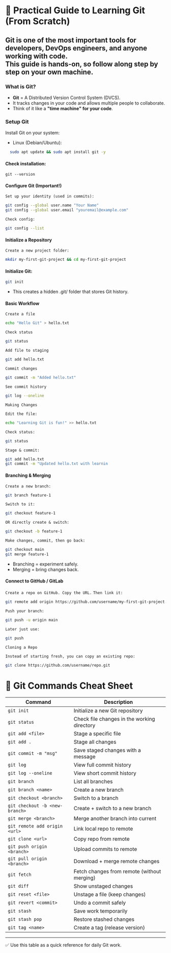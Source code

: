 # 🚀 Practical Guide to Learning Git (From Scratch)

Git is one of the most important tools for developers, DevOps engineers, and anyone working with code.  
This guide is **hands-on**, so follow along step by step on your own machine.  
---
### What is Git?
- **Git** = A Distributed Version Control System (DVCS).  
- It tracks changes in your code and allows multiple people to collaborate.  
- Think of it like a **"time machine" for your code**.

### Setup Git
Install Git on your system:  
- Linux (Debian/Ubuntu):
   
```bash
  sudo apt update && sudo apt install git -y
```
#### Check installation:

```
git --version
```

#### Configure Git (Important!)

`Set up your identity (used in commits):`
```bash
git config --global user.name "Your Name"
git config --global user.email "youremail@example.com"
```

`Check config:`
```bash
git config --list
```
#### Initialize a Repository

`Create a new project folder:`

```bash
mkdir my-first-git-project && cd my-first-git-project
```

#### Initialize Git:
```bash
git init
```
- This creates a hidden .git/ folder that stores Git history.

#### Basic Workflow

`Create a file`
```bash
echo "Hello Git" > hello.txt
```

`Check status`
```bash
git status
```

`Add file to staging`
```bash
git add hello.txt
```
`Commit changes`
```bash
git commit -m "Added hello.txt"
```

`See commit history`
```bash
git log --oneline
```

`Making Changes`

`Edit the file:`
```bash
echo "Learning Git is fun!" >> hello.txt
```

`Check status:`
```bash
git status
```

`Stage & commit:`
```bash
git add hello.txt
git commit -m "Updated hello.txt with learnin
```

#### Branching & Merging

`Create a new branch:`
```bash
git branch feature-1
```

`Switch to it:`
```bash
git checkout feature-1
```
`OR directly create & switch:`
```bash
git checkout -b feature-1
```

`Make changes, commit, then go back:`
```bash
git checkout main
git merge feature-1
```

- Branching = experiment safely.
- Merging = bring changes back.

#### Connect to GitHub / GitLab

`Create a repo on GitHub. Copy the URL.`
`Then link it:`
```bash
git remote add origin https://github.com/username/my-first-git-project.git
```

`Push your branch:`
```bash
git push -u origin main
```

`Later just use:`
```bash
git push
```
`Cloning a Repo`

`Instead of starting fresh, you can copy an existing repo:`
```bash
git clone https://github.com/username/repo.git
```

# 📝 Git Commands Cheat Sheet

| Command | Description |
|---------|-------------|
| `git init` | Initialize a new Git repository |
| `git status` | Check file changes in the working directory |
| `git add <file>` | Stage a specific file |
| `git add .` | Stage all changes |
| `git commit -m "msg"` | Save staged changes with a message |
| `git log` | View full commit history |
| `git log --oneline` | View short commit history |
| `git branch` | List all branches |
| `git branch <name>` | Create a new branch |
| `git checkout <branch>` | Switch to a branch |
| `git checkout -b <new-branch>` | Create + switch to a new branch |
| `git merge <branch>` | Merge another branch into current |
| `git remote add origin <url>` | Link local repo to remote |
| `git clone <url>` | Copy repo from remote |
| `git push origin <branch>` | Upload commits to remote |
| `git pull origin <branch>` | Download + merge remote changes |
| `git fetch` | Fetch changes from remote (without merging) |
| `git diff` | Show unstaged changes |
| `git reset <file>` | Unstage a file (keep changes) |
| `git revert <commit>` | Undo a commit safely |
| `git stash` | Save work temporarily |
| `git stash pop` | Restore stashed changes |
| `git tag <name>` | Create a tag (release version) |

---
✅ Use this table as a quick reference for daily Git work.
